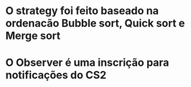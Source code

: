 # O strategy foi feito baseado na ordenacão Bubble sort, Quick sort e Merge sort
# O Observer é uma inscrição para notificações do CS2
